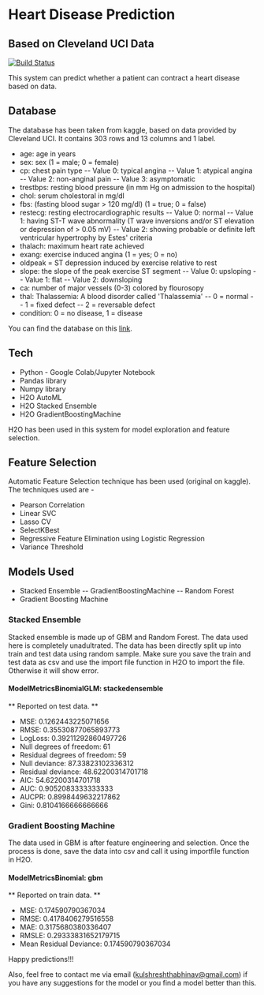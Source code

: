 # Heart Disease Prediction
## Based on Cleveland UCI Data
[![Build Status](https://travis-ci.org/joemccann/dillinger.svg?branch=master)](https://travis-ci.org/joemccann/dillinger)

This system can predict whether a patient can contract a heart
disease based on data.
## Database
The database has been taken from kaggle, based on data provided
by Cleveland UCI. It contains 303 rows and 13 columns and 1 label.

- age: age in years
- sex: sex (1 = male; 0 = female)
- cp: chest pain type
-- Value 0: typical angina
-- Value 1: atypical angina
-- Value 2: non-anginal pain
-- Value 3: asymptomatic
- trestbps: resting blood pressure (in mm Hg on admission to the hospital)
- chol: serum cholestoral in mg/dl
- fbs: (fasting blood sugar > 120 mg/dl) (1 = true; 0 = false)
- restecg: resting electrocardiographic results
-- Value 0: normal
-- Value 1: having ST-T wave abnormality (T wave inversions and/or ST 
elevation or depression of > 0.05 mV)
-- Value 2: showing probable or definite left ventricular hypertrophy by Estes' criteria
- thalach: maximum heart rate achieved
- exang: exercise induced angina (1 = yes; 0 = no)
- oldpeak = ST depression induced by exercise relative to rest
- slope: the slope of the peak exercise ST segment
-- Value 0: upsloping
-- Value 1: flat
-- Value 2: downsloping
- ca: number of major vessels (0-3) colored by flourosopy
- thal: Thalassemia: A blood disorder called 'Thalassemia' 
-- 0 = normal
-- 1 = fixed defect
-- 2 = reversable defect
- condition: 0 = no disease, 1 = disease

You can find the database on this [link](https://www.kaggle.com/ronitf/heart-disease-uci).


## Tech

- Python - Google Colab/Jupyter Notebook
- Pandas library
- Numpy library
- H2O AutoML
- H2O Stacked Ensemble
- H2O GradientBoostingMachine

H2O has been used in this system for model exploration and feature selection.

## Feature Selection
Automatic Feature Selection technique has been used (original on kaggle).
The techniques used are -
- Pearson Correlation
- Linear SVC
- Lasso CV
- SelectKBest
- Regressive Feature Elimination using Logistic Regression
- Variance Threshold

## Models Used

- Stacked Ensemble 
-- GradientBoostingMachine
-- Random Forest
- Gradient Boosting Machine

### Stacked Ensemble
Stacked ensemble is made up of GBM and Random Forest. The data used here is completely
unadultrated. The data has been directly split up into train and test data using random
sample. Make sure you save the train and test data as csv and use the import file function
in H2O to import the file. Otherwise it will show error.
#### ModelMetricsBinomialGLM: stackedensemble
** Reported on test data. **
- MSE: 0.1262443225071656
- RMSE: 0.35530877065893773
- LogLoss: 0.39211292860497726
- Null degrees of freedom: 61
- Residual degrees of freedom: 59
- Null deviance: 87.33823102336312
- Residual deviance: 48.62200314701718
- AIC: 54.62200314701718
- AUC: 0.9052083333333333
- AUCPR: 0.8998449632217862
- Gini: 0.8104166666666666


### Gradient Boosting Machine
The data used in GBM is after feature engineering and selection. Once the process is done, 
save the data into csv and call it using importfile function in H2O.
#### ModelMetricsBinomial: gbm
** Reported on train data. **
- MSE: 0.174590790367034
- RMSE: 0.4178406279516558
- MAE: 0.3175680380336407
- RMSLE: 0.29333831652179715
- Mean Residual Deviance: 0.174590790367034

Happy predictions!!!

Also, feel free to contact me via email (kulshreshthabhinav@gmail.com) if you have any suggestions for the model or you find a model better than this.

